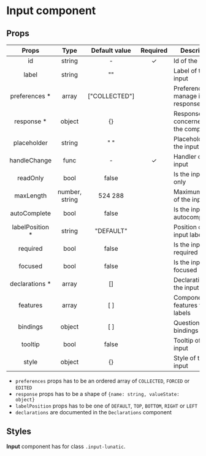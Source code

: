 # Input component

## Props

|      Props       |      Type      | Default value | Required | Description                          |
| :--------------: | :------------: | :-----------: | :------: | ------------------------------------ |
|        id        |     string     |       -       |    ✓     | Id of the input                      |
|      label       |     string     |      ""       |          | Label of the input                   |
|  preferences \*  |     array      | ["COLLECTED"] |          | Preferences to manage input response |
|   response \*    |     object     |      {}       |          | Response concerned by the component  |
|   placeholder    |     string     |      " "      |          | Placeholder of the input             |
|   handleChange   |      func      |       -       |    ✓     | Handler of the input                 |
|     readOnly     |      bool      |     false     |          | Is the input read only               |
|    maxLength     | number, string |    524 288    |          | Maximum length of the input          |
|   autoComplete   |      bool      |     false     |          | Is the input autocompletable         |
| labelPosition \* |     string     |   "DEFAULT"   |          | Position of the input label          |
|     required     |      bool      |     false     |          | Is the input required                |
|     focused      |      bool      |     false     |          | Is the input focused                 |
| declarations \*  |     array      |      []       |          | Declarations of the input            |
|     features     |     array      |      [ ]      |          | Component features for labels        |
|     bindings     |     object     |      [ ]      |          | Questionnaire bindings               |
|     tooltip      |      bool      |     false     |          | Tooltip of the input                 |
|      style       |     object     |      {}       |          | Style of the input                   |

- `preferences` props has to be an ordered array of `COLLECTED`, `FORCED` or `EDITED`
- `response` props has to be a shape of `{name: string, valueState: object}`
- `labelPosition` props has to be one of `DEFAULT`, `TOP`, `BOTTOM`, `RIGHT` or `LEFT`
- `declarations` are documented in the `Declarations` component

## Styles

**Input** component has for class `.input-lunatic`.
